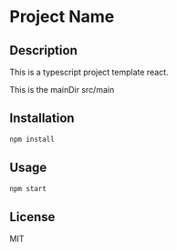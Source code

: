 # Project Name

## Description

This is a typescript project template react.

This is the mainDir src/main

## Installation

```bash
npm install
```

## Usage

```bash
npm start
```

## License

MIT
